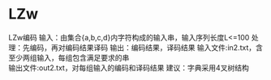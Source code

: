 # LZw
LZw编码
输入：由集合{a,b,c,d}内字符构成的输入串，输入序列长度L<=100
处理：先编码，再对编码结果译码
输出：编码结果，译码结果
输入文件:in2.txt，含至少两组输入，每组包含满足要求的串   
输出文件:out2.txt，对每组输入的编码和译码结果
建议：字典采用4叉树结构
